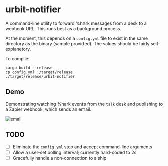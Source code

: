 # urbit-notifier

A command-line utility to forward %hark messages from a desk to a webhook URL. This runs best as a background process.

At the moment, this depends on a `config.yml` file to exist in the same directory as the binary (sample provided). The values should be fairly self-explanetory.

To compile:

```
cargo build --release
cp config.yml ./target/release
./target/release/urbit-notifier
```

## Demo

Demonstrating watching %hark events from the `talk` desk and publishing to a Zapier webhook, which sends an email. 

![email](https://user-images.githubusercontent.com/748181/223562392-379439ed-53e6-42c8-a386-987b201559aa.gif)

## TODO

- [ ] Eliminate the `config.yml` step and accept command-line arguments
- [ ] Allow a user-set polling interval; currently hard-coded to 2s
- [ ] Gracefully handle a non-connection to a ship
